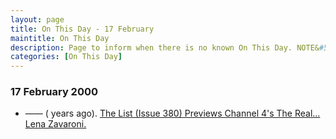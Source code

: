 ```yaml
---
layout: page
title: On This Day - 17 February
maintitle: On This Day
description: Page to inform when there is no known On This Day. NOTE&#58; There may still be comments.
categories: [On This Day]
---
```


### 17 February 2000
* —— (<span id="age1"></span> years ago). [The List (Issue 380) Previews Channel 4's The Real... Lena Zavaroni.](https://archive.list.co.uk/the-list/2000-02-17/102)

<!-- Script for calculating number of years ago -->
<script>
var dob = '20000217';
var year = Number(dob.substr(0, 4));
var month = Number(dob.substr(4, 2)) - 1;
var day = Number(dob.substr(6, 2));
var today = new Date();
var age1 = today.getFullYear() - year;
if (today.getMonth() < month || (today.getMonth() == month && today.getDate() < day)) {
  age1--;
}
document.getElementById("age1").innerHTML=age1;
</script>

